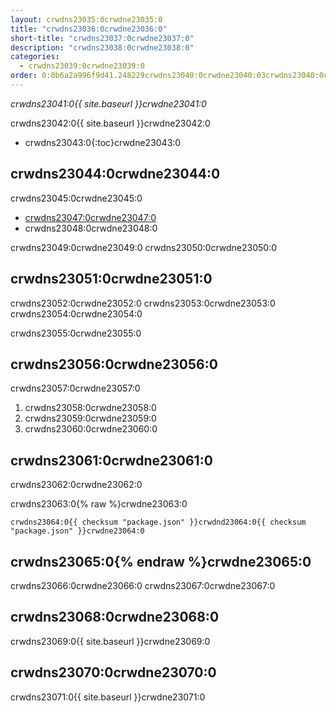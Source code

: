 ```yaml
---
layout: crwdns23035:0crwdne23035:0
title: "crwdns23036:0crwdne23036:0"
short-title: "crwdns23037:0crwdne23037:0"
description: "crwdns23038:0crwdne23038:0"
categories:
  - crwdns23039:0crwdne23039:0
order: 0:0b6a2a996f9d41.248229crwdns23040:0crwdne23040:03crwdns23040:0crwdne23040:0
---
```

*crwdns23041:0{{ site.baseurl }}crwdne23041:0*

crwdns23042:0{{ site.baseurl }}crwdne23042:0

- crwdns23043:0{:toc}crwdne23043:0

## crwdns23044:0crwdne23044:0

crwdns23045:0crwdne23045:0

- <a href="crwdns23046:0crwdne23046:0" target="_blank">crwdns23047:0crwdne23047:0</a>
- crwdns23048:0crwdne23048:0

crwdns23049:0crwdne23049:0 crwdns23050:0crwdne23050:0

## crwdns23051:0crwdne23051:0

crwdns23052:0crwdne23052:0 crwdns23053:0crwdne23053:0 crwdns23054:0crwdne23054:0

crwdns23055:0crwdne23055:0

## crwdns23056:0crwdne23056:0

crwdns23057:0crwdne23057:0

1. crwdns23058:0crwdne23058:0
2. crwdns23059:0crwdne23059:0
3. crwdns23060:0crwdne23060:0

## crwdns23061:0crwdne23061:0

crwdns23062:0crwdne23062:0

crwdns23063:0{% raw %}crwdne23063:0

    crwdns23064:0{{ checksum "package.json" }}crwdnd23064:0{{ checksum "package.json" }}crwdne23064:0    
    

## crwdns23065:0{% endraw %}crwdne23065:0

crwdns23066:0crwdne23066:0 crwdns23067:0crwdne23067:0

## crwdns23068:0crwdne23068:0

crwdns23069:0{{ site.baseurl }}crwdne23069:0

## crwdns23070:0crwdne23070:0

crwdns23071:0{{ site.baseurl }}crwdne23071:0